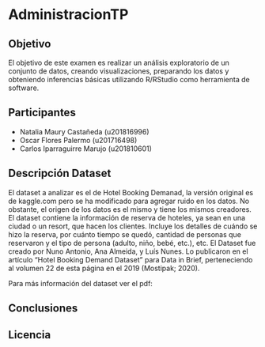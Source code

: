 # AdministracionTP

## Objetivo
El objetivo de este examen es realizar un análisis exploratorio de un conjunto de datos, creando visualizaciones, preparando los datos y obteniendo inferencias básicas utilizando R/RStudio como herramienta de software.

## Participantes
- Natalia Maury Castañeda (u201816996)
- Oscar Flores Palermo (u201716498)
- Carlos Iparraguirre Marujo (u201810601)

## Descripción Dataset
El dataset a analizar es el de Hotel Booking Demanad, la versión original es de kaggle.com pero se ha modificado para agregar ruido en los datos. No obstante, el origen de los datos es el mismo y tiene los mismos creadores. El dataset contiene la información de reserva de hoteles, ya sean en una ciudad o un resort, que hacen los clientes. Incluye los detalles de cuándo se hizo la reserva, por cuánto tiempo se quedó, cantidad de personas que reservaron y el tipo de persona (adulto, niño, bebé, etc.), etc. El Dataset fue creado por Nuno Antonio, Ana Almeida, y Luís Nunes. Lo publicaron en el artículo “Hotel Booking Demand Dataset” para Data in Brief, perteneciendo al volumen 22 de esta página en el 2019 (Mostipak; 2020). 

Para más información del dataset ver el pdf: 

## Conclusiones

## Licencia

